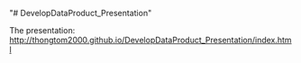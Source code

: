 "# DevelopDataProduct_Presentation"  

The presentation: http://thongtom2000.github.io/DevelopDataProduct_Presentation/index.html
